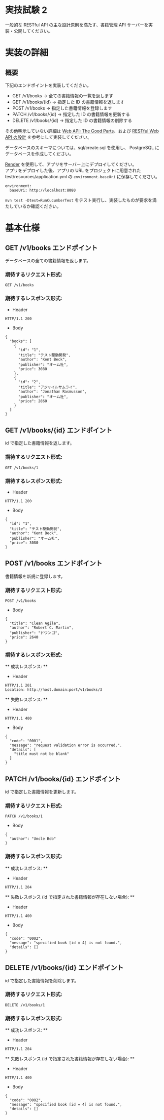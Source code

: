 # 実技試験 2

一般的な RESTful API の主な設計原則を満たす、書籍管理 API サーバーを実装・公開してください。

# 実装の詳細
## 概要

下記のエンドポイントを実装してください。

- GET /v1/books -> 全ての書籍情報の一覧を返します
- GET /v1/books/{id} -> 指定した ID の書籍情報を返します
- POST /v1/books -> 指定した書籍情報を登録します
- PATCH /v1/books/{id} -> 指定した ID の書籍情報を更新する
- DELETE /v1/books/{id} -> 指定した ID の書籍情報の削除する

その他明示していない詳細は
[Web API: The Good Parts](https://www.amazon.co.jp/exec/obidos/ASIN/4873116864/shohei0823-22)、および
[RESTful Web API の設計](https://learn.microsoft.com/ja-jp/azure/architecture/best-practices/api-design)
を参考にして実装してください。

データベースのスキーマについては、sql/create.sql を使用し、 PostgreSQL にデータベースを作成してください。  

[Render](https://render.com/) を使用して、アプリをサーバー上にデプロイしてください。  
アプリをデプロイした後、アプリの URL をプロジェクトに用意された test/resources/application.yml の `environment.baseUri` に保存してください。  

```
environment:
  baseUri: http://localhost:8080
```

`mvn test -Dtest=RunCucumberTest` をテスト実行し、実装したものが要求を満たしているか確認ください。  

# 基本仕様
## GET /v1/books エンドポイント

データベースの全ての書籍情報を返します。

### 期待するリクエスト形式:

```
GET /v1/books
```

### 期待するレスポンス形式:

- Header
```
HTTP/1.1 200
```

- Body
```
{
  "books": [
    {
      "id": "1",
      "title": "テスト駆動開発",
      "author": "Kent Beck",
      "publisher": "オーム社",
      "price": 3080
    },
    {
      "id": "2",
      "title": "アジャイルサムライ",
      "author": "Jonathan Rasmusson",
      "publisher": "オーム社",
      "price": 2860
    }
  ]
}
```

## GET /v1/books/{id} エンドポイント

id で指定した書籍情報を返します。

### 期待するリクエスト形式:

```
GET /v1/books/1
```

### 期待するレスポンス形式:

- Header
```
HTTP/1.1 200
```

- Body
```
{
  "id": "1",
  "title": "テスト駆動開発",
  "author": "Kent Beck",
  "publisher": "オーム社",
  "price": 3080
}
```

## POST /v1/books エンドポイント

書籍情報を新規に登録します。

### 期待するリクエスト形式: 

```
POST /v1/books
```

- Body
```
{
  "title": "Clean Agile",
  "author": "Robert C. Martin",
  "publisher": "ドワンゴ",
  "price": 2640
}
```

### 期待するレスポンス形式:

** 成功レスポンス: **

- Header
```
HTTP/1.1 201
Location: http://host.domain:port/v1/books/3
```

** 失敗レスポンス: **
- Header
```
HTTP/1.1 400
```

- Body
```
{
  "code": "0001",
  "message": "request validation error is occurred.",
  "details": [
    "title must not be blank"
  ]  
}
```


## PATCH /v1/books/{id} エンドポイント

id で指定した書籍情報を更新します。

### 期待するリクエスト形式: 

```
PATCH /v1/books/1
```

- Body
```
{
  "author": "Uncle Bob"
}
```


### 期待するレスポンス形式:

** 成功レスポンス: **
- Header
```
HTTP/1.1 204
```

** 失敗レスポンス (id で指定された書籍情報が存在しない場合): **
- Header
```
HTTP/1.1 400
```

- Body
```
{
  "code": "0002",
  "message": "specified book [id = 4] is not found.",
  "details": []
}
```
  
## DELETE /v1/books/{id} エンドポイント

id で指定した書籍情報を削除します。

### 期待するリクエスト形式:

```
DELETE /v1/books/1
```

### 期待するレスポンス形式:

** 成功レスポンス: **
- Header
```
HTTP/1.1 204
```

** 失敗レスポンス (id で指定された書籍情報が存在しない場合): **
- Header
```
HTTP/1.1 400
```

- Body
```
{
  "code": "0002",
  "message": "specified book [id = 4] is not found.",
  "details": []
}
```
